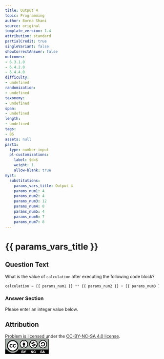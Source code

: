 ```yaml
---
title: Output 4
topic: Programming
author: Borna Shani
source: original
template_version: 1.4
attribution: standard
partialCredit: true
singleVariant: false
showCorrectAnswer: false
outcomes:
- 6.3.1.0
- 6.4.2.0
- 6.4.4.0
difficulty:
- undefined
randomization:
- undefined
taxonomy:
- undefined
span:
- undefined
length:
- undefined
tags:
- BS
assets: null
part1:
  type: number-input
  pl-customizations:
    label: $d=$
    weight: 1
    allow-blank: true
myst:
  substitutions:
    params_vars_title: Output 4
    params_num1: 4
    params_num2: 4
    params_num3: 12
    params_num4: 8
    params_num5: 4
    params_num6: 7
    params_num7: 8
---
```

# {{ params_vars_title }}

## Question Text

What is the value of `calculation` after executing the following code block?

```python
calculation = {{ params_num1 }} ** {{ params_num2 }} + {{ params_num3 }} / {{ params_num4 }} * ({{ params_num5 }} - {{ params_num6 }}) % {{ params_num7 }}
```

### Answer Section

Please enter an integer value below.

## Attribution

Problem is licensed under the [CC-BY-NC-SA 4.0 license](https://creativecommons.org/licenses/by-nc-sa/4.0/).<br> ![The Creative Commons 4.0 license requiring attribution-BY, non-commercial-NC, and share-alike-SA license.](https://raw.githubusercontent.com/firasm/bits/master/by-nc-sa.png)